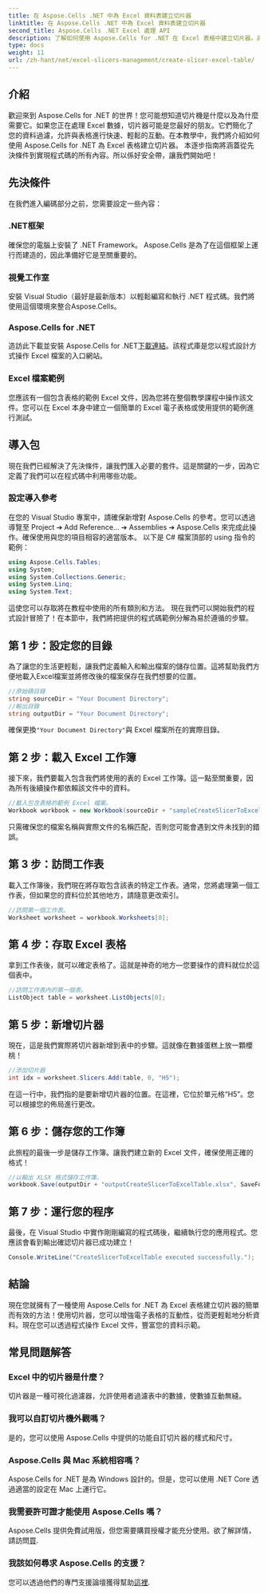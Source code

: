 ```yaml
---
title: 在 Aspose.Cells .NET 中為 Excel 資料表建立切片器
linktitle: 在 Aspose.Cells .NET 中為 Excel 資料表建立切片器
second_title: Aspose.Cells .NET Excel 處理 API
description: 了解如何使用 Aspose.Cells for .NET 在 Excel 表格中建立切片器。高效資料過濾的分步指南。
type: docs
weight: 11
url: /zh-hant/net/excel-slicers-management/create-slicer-excel-table/
---
```

## 介紹
歡迎來到 Aspose.Cells for .NET 的世界！您可能想知道切片機是什麼以及為什麼需要它。如果您正在處理 Excel 數據，切片器可能是您最好的朋友。它們簡化了您的資料過濾，允許與表格進行快速、輕鬆的互動。在本教學中，我們將介紹如何使用 Aspose.Cells for .NET 為 Excel 表格建立切片器。
本逐步指南將涵蓋從先決條件到實現程式碼的所有內容。所以係好安全帶，讓我們開始吧！
## 先決條件
在我們進入編碼部分之前，您需要設定一些內容：
### .NET框架
確保您的電腦上安裝了 .NET Framework。 Aspose.Cells 是為了在這個框架上運行而建造的，因此準備好它是至關重要的。
### 視覺工作室
安裝 Visual Studio（最好是最新版本）以輕鬆編寫和執行 .NET 程式碼。我們將使用這個環境來整合Aspose.Cells。
### Aspose.Cells for .NET
造訪此下載並安裝 Aspose.Cells for .NET[下載連結](https://releases.aspose.com/cells/net/)。該程式庫是您以程式設計方式操作 Excel 檔案的入口網站。
### Excel 檔案範例
您應該有一個包含表格的範例 Excel 文件，因為您將在整個教學課程中操作該文件。您可以在 Excel 本身中建立一個簡單的 Excel 電子表格或使用提供的範例進行測試。
## 導入包
現在我們已經解決了先決條件，讓我們匯入必要的套件。這是關鍵的一步，因為它定義了我們可以在程式碼中利用哪些功能。
### 設定導入參考
在您的 Visual Studio 專案中，請確保新增對 Aspose.Cells 的參考。您可以透過導覽至 Project ➔ Add Reference... ➔ Assemblies ➔ Aspose.Cells 來完成此操作。確保使用與您的項目相容的適當版本。
以下是 C# 檔案頂部的 using 指令的範例：
```csharp
using Aspose.Cells.Tables;
using System;
using System.Collections.Generic;
using System.Linq;
using System.Text;
```
這使您可以存取將在教程中使用的所有類別和方法。
現在我們可以開始我們的程式設計冒險了！在本節中，我們將把提供的程式碼範例分解為易於遵循的步驟。
## 第 1 步：設定您的目錄
為了讓您的生活更輕鬆，讓我們定義輸入和輸出檔案的儲存位置。這將幫助我們方便地載入Excel檔案並將修改後的檔案保存在我們想要的位置。
```csharp
//原始碼目錄
string sourceDir = "Your Document Directory";
//輸出目錄
string outputDir = "Your Document Directory";
```
確保更換`"Your Document Directory"`與 Excel 檔案所在的實際目錄。
## 第 2 步：載入 Excel 工作簿
接下來，我們要載入包含我們將使用的表的 Excel 工作簿。這一點至關重要，因為所有後續操作都依賴該文件中的資料。
```csharp
//載入包含表格的範例 Excel 檔案。
Workbook workbook = new Workbook(sourceDir + "sampleCreateSlicerToExcelTable.xlsx");
```
只需確保您的檔案名稱與實際文件的名稱匹配，否則您可能會遇到文件未找到的錯誤。
## 第 3 步：訪問工作表
載入工作簿後，我們現在將存取包含該表的特定工作表。通常，您將處理第一個工作表，但如果您的資料位於其他地方，請隨意更改索引。
```csharp
//訪問第一個工作表。
Worksheet worksheet = workbook.Worksheets[0];
```
## 第 4 步：存取 Excel 表格
拿到工作表後，就可以確定表格了。這就是神奇的地方—您要操作的資料就位於這個表中。
```csharp
//訪問工作表內的第一個表。
ListObject table = worksheet.ListObjects[0];
```
## 第 5 步：新增切片器
現在，這是我們實際將切片器新增到表中的步驟。這就像在數據蛋糕上放一顆櫻桃！ 
```csharp
//添加切片器
int idx = worksheet.Slicers.Add(table, 0, "H5");
```
在這一行中，我們指的是要新增切片器的位置。在這裡，它位於單元格“H5”。您可以根據您的佈局進行更改。
## 第 6 步：儲存您的工作簿
此旅程的最後一步是儲存工作簿。讓我們建立新的 Excel 文件，確保使用正確的格式！
```csharp
//以輸出 XLSX 格式儲存工作簿。
workbook.Save(outputDir + "outputCreateSlicerToExcelTable.xlsx", SaveFormat.Xlsx);
```
## 第 7 步：運行您的程序
最後，在 Visual Studio 中實作剛剛編寫的程式碼後，繼續執行您的應用程式。您應該會看到輸出確認切片器已成功建立！
```csharp
Console.WriteLine("CreateSlicerToExcelTable executed successfully.");
```
## 結論
現在您就擁有了一種使用 Aspose.Cells for .NET 為 Excel 表格建立切片器的簡單而有效的方法！使用切片器，您可以增強電子表格的互動性，從而更輕鬆地分析資料。現在您可以透過程式操作 Excel 文件，豐富您的資料示範。
## 常見問題解答

### Excel 中的切片器是什麼？
切片器是一種可視化過濾器，允許使用者過濾表中的數據，使數據互動無縫。
  
### 我可以自訂切片機外觀嗎？
是的，您可以使用 Aspose.Cells 中提供的功能自訂切片器的樣式和尺寸。
  
### Aspose.Cells 與 Mac 系統相容嗎？
Aspose.Cells for .NET 是為 Windows 設計的。但是，您可以使用 .NET Core 透過適當的設定在 Mac 上運行它。
  
### 我需要許可證才能使用 Aspose.Cells 嗎？
 Aspose.Cells 提供免費試用版，但您需要購買授權才能充分使用。欲了解詳情，請訪問[買](https://purchase.aspose.com/buy).
  
### 我該如何尋求 Aspose.Cells 的支援？
您可以透過他們的專門支援論壇獲得幫助[這裡](https://forum.aspose.com/c/cells/9).